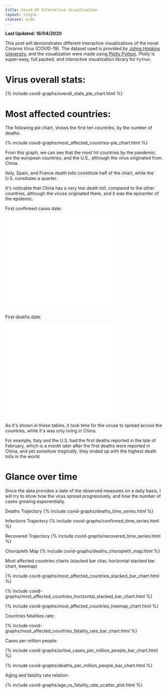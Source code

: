```yaml
---
title: Covid-19 Interactive Visualization
layout: single
classes: wide
---
```


**Last Updated: 16/04/2020**

This post will demonstrates different interactive visualizations of the novel *Cororna Virus* (COVID-19). The dataset used is provided by [Johns Hopkins University](https://github.com/CSSEGISandData/COVID-19), and the visualization were made using [Plotly Python](https://plotly.com/python/). Plotly is super-easy, full packed, and *interactive* visualization library for `Python`.

# Virus overall stats:
{% include covid-graphs/overall_stats_pie_chart.html %}

# Most affected countries:
The following pie chart, shows the first ten countries, by the number of deaths.

{% include covid-graphs/most_affected_countries-pie_chart.html %}

From this graph, we can see that the most hit countries by the pandemic, are the european countries, and the U.S., although the virus originated from China.

Italy, Spain, and France death tolls constitute half of the chart, while the U.S. consitutes a quarter.

It's noticable that China has a very low death toll, compared to the other countries, although the viruse originated there, and it was the epicenter of the epidemic.

First confirmed cases date:

<div class="table-container" style="width: 350px; height: 300px;">
    <iframe src="/assets/visualizations/first_infection_date_table.html" id="igraph" scrolling="no" style="border: none; position: relative; height: 100%; width: 100%;" seamless="seamless"></iframe>
</div>

First deaths date:

<div class="table-container" style="width: 350px; height: 300px;">
    <iframe src="/assets/visualizations/first_death_date_table.html" id="igraph" scrolling="no" style="border: none; position: relative; height: 100%; width: 100%;" seamless="seamless"></iframe>
</div>

As it's shown in these tables, it took time for the viruse to spread across the countries, while it's was only living in China.


For example, Italy and the U.S. had the first deaths reported in the late of February, which is a month later after the first deaths were reported in China, and yet somehow *tragically*, they ended up with the highest death tolls in the world.

# Glance over time
Since the data provides a date of the observed measures on a daily basis, I will try to show how the virus spread progressively, and how the number of cases growing exponentially.

Deaths Trajectory
{% include covid-graphs/deaths_time_series.html %}

Infections Trajectory
{% include covid-graphs/confirmed_time_series.html %}

Recovered Trajectory
{% include covid-graphs/recovered_time_series.html %}

Choropleth Map
{% include covid-graphs/deaths_choropleth_map.html %}

Most affected countries charts (stacked bar char, horizontal stacked bar chart, treemap)

{% include covid-graphs/most_affected_countries_stacked_bar_chart.html %}

{% include covid-graphs/most_affected_countries_horizontal_stacked_bar_chart.html %}

{% include covid-graphs/most_affected_countries_treemap_chart.html %}

Countries fatalities rate:

{% include covid-graphs/most_affected_countries_fatality_rate_bar_chart.html %}

Cases per million people:

{% include covid-graphs/active_cases_per_million_people_bar_chart.html %}

{% include covid-graphs/deaths_per_million_people_bar_chart.html %}

Aging and fatality rate relation:

{% include covid-graphs/age_vs_fatality_rate_scatter_plot.html %}